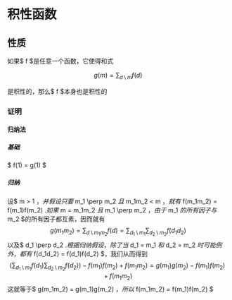 # 积性函数
## 性质
如果$ f $是任意一个函数，它使得和式

$$ g(m) = \sum_{d \setminus m}f(d) $$

是积性的，那么$ f $本身也是积性的
### 证明
#### 归纳法
##### 基础
$ f(1) = g(1) $
##### 归纳
设$ m > 1 $，并假设只要$ m_1 \perp m_2 $且$ m_1m_2 < m $，就有$ f(m_1m_2) = f(m_1)f(m_2) $.如果$ m = m_1m_2 $且$ m_1 \perp m_2 $，由于$ m_1 $的所有因子与$ m_2 $的所有因子都互素，因而就有
$$ g(m_1m_2) = \sum_{d \setminus m_1m_2}f(d) = \sum_{d_1 \setminus m_1}\sum_{d_2 \setminus m_2}f(d_1d_2) $$
以及$ d_1 \perp d_2 $.根据归纳假设，除了当$ d_1 = m_1 $和$ d_2 = m_2 $时可能例外，都有$ f(d_1d_2) = f(d_1)f(d_2) $，我们从而得到
$$ (\sum_{d_1 \setminus m_1}f(d_1)\sum_{d_2 \setminus m_2}f(d_2)) - f(m_1)f(m_2) + f(m_1m_2) = g(m_1)g(m_2) - f(m_1)f(m_2) + f(m_1m_2) $$
这就等于$ g(m_1m_2) = g(m_1)g(m_2) $，所以$ f(m_1m_2) = f(m_1)f(m_2) $


